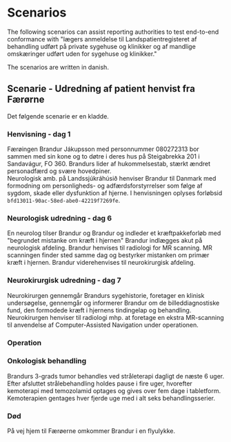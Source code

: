 # Scenarios
The following scenarios can assist reporting authorities to test end-to-end conformance with "lægers anmeldelse til Landspatientregisteret af behandling udført på private sygehuse og klinikker og af mandlige omskæringer udført uden for sygehuse og klinikker."

The scenarios are written in danish.

## Scenarie - Udredning af patient henvist fra Færørne
Det følgende scenarie er en kladde.

### Henvisning - dag 1
Færøingen Brandur Jákupsson med personnummer 080272313 bor sammen med sin kone og to døtre i deres hus på Steigabrekka 201 i Sandavágur, FO 360.
Brandurs lider af hukommelsestab, stærkt ændret personadfærd og svære hovedpiner.  
Neurologisk amb. på Landssjúkráhúsið henviser Brandur til Danmark med formodning om personligheds- og adfærdsforstyrrelser som følge af sygdom, skade eller dysfunktion af hjerne. I henvisningen oplyses forløbsid `bfd13011-90ac-58ed-abe0-42219f7269fe`.

### Neurologisk udredning - dag 6
En neurolog tilser Brandur og Brandur og indleder et kræftpakkeforløb med "begrundet mistanke om kræft i hjernen"
Brandur indlægges akut på neurologisk afdeling.
Brandur henvises til radiologi for MR scanning.
MR scanningen finder sted samme dag og bestyrker mistanken om primær kræft i hjernen.
Brandur viderehenvises til neurokirurgisk afdeling.

### Neurokirurgisk udredning - dag 7
Neurokirurgen gennemgår Brandurs sygehistorie, foretager en klinisk undersøgelse, gennemgår og informerer Brandur om de billeddiagnostiske
fund, den formodede kræft i hjernens tindingelap og behandling.
Neurokirurgen henviser til radiologi mhp. at foretage en ekstra MR-scanning til anvendelse af Computer-Assisted Navigation under operationen.

### Operation

### Onkologisk behandling
Brandurs 3-grads tumor behandles ved stråleterapi dagligt de næste 6 uger. Efter afsluttet strålebehandling holdes pause
i fire uger, hvorefter kemoterapi med temozolamid optages og gives over fem dage i tabletform.
Kemoterapien gentages hver fjerde uge med i alt seks behandlingsserier.

### Død
På vej hjem til Færøerne omkommer Brandur i en flyulykke.